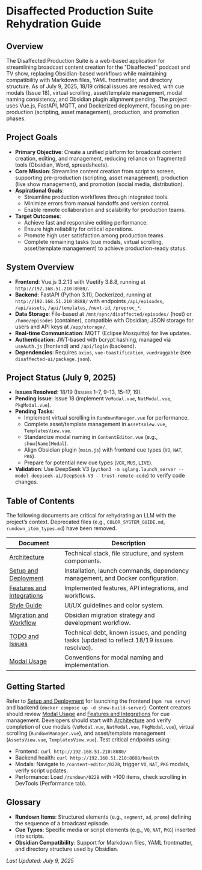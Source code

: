 # Disaffected Production Suite Rehydration Guide

## Overview
The Disaffected Production Suite is a web-based application for streamlining broadcast content creation for the "Disaffected" podcast and TV show, replacing Obsidian-based workflows while maintaining compatibility with Markdown files, YAML frontmatter, and directory structure. As of July 9, 2025, 18/19 critical issues are resolved, with cue modals (Issue 18), virtual scrolling, asset/template management, modal naming consistency, and Obsidian plugin alignment pending. The project uses Vue.js, FastAPI, MQTT, and Dockerized deployment, focusing on pre-production (scripting, asset management), production, and promotion phases.

## Project Goals
- **Primary Objective**: Create a unified platform for broadcast content creation, editing, and management, reducing reliance on fragmented tools (Obsidian, Word, spreadsheets).
- **Core Mission**: Streamline content creation from script to screen, supporting pre-production (scripting, asset management), production (live show management), and promotion (social media, distribution).
- **Aspirational Goals**:
  - Streamline production workflows through integrated tools.
  - Minimize errors from manual handoffs and version control.
  - Enable remote collaboration and scalability for production teams.
- **Target Outcomes**:
  - Achieve fast and responsive editing performance.
  - Ensure high reliability for critical operations.
  - Promote high user satisfaction among production teams.
  - Complete remaining tasks (cue modals, virtual scrolling, asset/template management) to achieve production-ready status.

## System Overview
- **Frontend**: Vue.js 3.2.13 with Vuetify 3.8.8, running at `http://192.168.51.210:8080/`.
- **Backend**: FastAPI (Python 3.11), Dockerized, running at `http://192.168.51.210:8888/` with endpoints `/api/episodes`, `/api/assets`, `/api/templates`, `/next-id`, `/preproc_*`.
- **Data Storage**: File-based at `/mnt/sync/disaffected/episodes/` (host) or `/home/episodes` (container), compatible with Obsidian; JSON storage for users and API keys at `/app/storage/`.
- **Real-time Communication**: MQTT (Eclipse Mosquitto) for live updates.
- **Authentication**: JWT-based with bcrypt hashing, managed via `useAuth.js` (frontend) and `/api/login` (backend).
- **Dependencies**: Requires `axios`, `vue-toastification`, `vuedraggable` (see `disaffected-ui/package.json`).

## Project Status (July 9, 2025)
- **Issues Resolved**: 18/19 (Issues 1–7, 9–13, 15–17, 19).
- **Pending Issue**: Issue 18 (implement `VoModal.vue`, `NatModal.vue`, `PkgModal.vue`).
- **Pending Tasks**:
  - Implement virtual scrolling in `RundownManager.vue` for performance.
  - Complete asset/template management in `AssetsView.vue`, `TemplatesView.vue`.
  - Standardize modal naming in `ContentEditor.vue` (e.g., `show[Name]Modal`).
  - Align Obsidian plugin (`main.js`) with frontend cue types (`VO`, `NAT`, `PKG`).
  - Prepare for potential new cue types (`VOX`, `MUS`, `LIVE`).
- **Validation**: Use DeepSeek V3 (`python3 -m sglang.launch_server --model deepseek-ai/DeepSeek-V3 --trust-remote-code`) to verify code changes.

## Table of Contents
The following documents are critical for rehydrating an LLM with the project’s context. Deprecated files (e.g., `COLOR_SYSTEM_GUIDE.md`, `rundown_item_types.md`) have been removed.

| Document | Description |
|----------|-------------|
| [Architecture](architecture.md) | Technical stack, file structure, and system components. |
| [Setup and Deployment](setup_and_deployment.md) | Installation, launch commands, dependency management, and Docker configuration. |
| [Features and Integrations](features_and_integrations.md) | Implemented features, API integrations, and workflows. |
| [Style Guide](style_guide.md) | UI/UX guidelines and color system. |
| [Migration and Workflow](migration_and_workflow.md) | Obsidian migration strategy and development workflow. |
| [TODO and Issues](todo_and_issues.md) | Technical debt, known issues, and pending tasks (updated to reflect 18/19 issues resolved). |
| [Modal Usage](MODAL_USAGE.md) | Conventions for modal naming and implementation. |

## Getting Started
Refer to [Setup and Deployment](setup_and_deployment.md) for launching the frontend (`npm run serve`) and backend (`docker compose up -d show-build-server`). Content creators should review [Modal Usage](MODAL_USAGE.md) and [Features and Integrations](features_and_integrations.md) for cue management. Developers should start with [Architecture](architecture.md) and verify completion of cue modals (`VoModal.vue`, `NatModal.vue`, `PkgModal.vue`), virtual scrolling (`RundownManager.vue`), and asset/template management (`AssetsView.vue`, `TemplatesView.vue`). Test critical endpoints using:
- Frontend: `curl http://192.168.51.210:8080/`
- Backend health: `curl http://192.168.51.210:8888/health`
- Modals: Navigate to `/content-editor/0228`, trigger `VO`, `NAT`, `PKG` modals, verify script updates.
- Performance: Load `/rundown/0228` with >100 items, check scrolling in DevTools (Performance tab).

## Glossary
- **Rundown Items**: Structured elements (e.g., `segment`, `ad`, `promo`) defining the sequence of a broadcast episode.
- **Cue Types**: Specific media or script elements (e.g., `VO`, `NAT`, `PKG`) inserted into scripts.
- **Obsidian Compatibility**: Support for Markdown files, YAML frontmatter, and directory structure used by Obsidian.

*Last Updated: July 9, 2025*